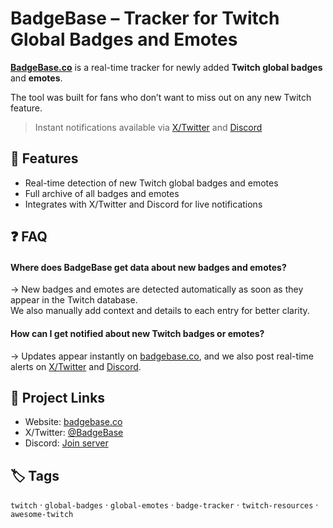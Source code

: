 # BadgeBase – Tracker for Twitch Global Badges and Emotes 

**[BadgeBase.co](https://badgebase.co)** is a real-time tracker for newly added **Twitch global badges** and **emotes**.

The tool was built for fans who don’t want to miss out on any new Twitch feature.

> Instant notifications available via [X/Twitter](https://x.com/BadgeBase) and [Discord](https://discord.gg/jCwjjKxHZe)



## 🧩 Features

- Real-time detection of new Twitch global badges and emotes  
- Full archive of all badges and emotes  
- Integrates with X/Twitter and Discord for live notifications  



## ❓ FAQ

#### Where does BadgeBase get data about new badges and emotes?

→ New badges and emotes are detected automatically as soon as they appear in the Twitch database.  
We also manually add context and details to each entry for better clarity.

#### How can I get notified about new Twitch badges or emotes?

→ Updates appear instantly on [badgebase.co](https://badgebase.co), and we also post real-time alerts on [X/Twitter](https://x.com/BadgeBase) and [Discord](https://discord.gg/jCwjjKxHZe).



## 🔗 Project Links

- Website: [badgebase.co](https://badgebase.co)  
- X/Twitter: [@BadgeBase](https://x.com/BadgeBase)  
- Discord: [Join server](https://discord.gg/jCwjjKxHZe)



## 🏷️ Tags

`twitch` · `global-badges` · `global-emotes` · `badge-tracker` · `twitch-resources` · `awesome-twitch`